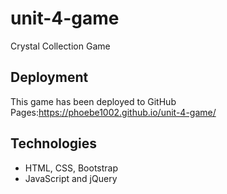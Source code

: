 # unit-4-game
Crystal Collection Game

## Deployment
This game has been deployed to GitHub Pages:https://phoebe1002.github.io/unit-4-game/

## Technologies
* HTML, CSS, Bootstrap
* JavaScript and jQuery
